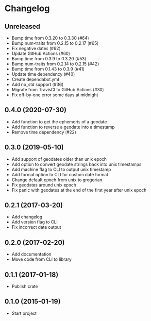 # Changelog

## Unreleased

- Bump time from 0.3.20 to 0.3.30 (#64)
- Bump num-traits from 0.2.15 to 0.2.17 (#65)
- Fix negative dates (#62)
- Update GitHub Actions (#60)
- Bump time from 0.3.9 to 0.3.20 (#53)
- Bump num-traits from 0.2.14 to 0.2.15 (#42)
- Bump time from 0.1.43 to 0.3.9 (#41)
- Update time dependency (#40)
- Create dependabot.yml
- Add no_std support (#36)
- Migrate from TravisCI to GitHub Actions (#30)
- Fix off-by-one error some days at midnight

## 0.4.0 (2020-07-30)

- Add function to get the ephemeris of a geodate
- Add function to reverse a geodate into a timestamp
- Remove time dependency (#22)

## 0.3.0 (2019-05-10)

- Add support of geodates older than unix epoch
- Add option to convert geodate strings back into unix timestamps
- Add machine flag to CLI to output unix timestamp
- Add format option to CLI for custom date format
- Change default epoch from unix to gregorian
- Fix geodates around unix epoch
- Fix panic with geodates at the end of the first year after unix epoch

## 0.2.1 (2017-03-20)

- Add changelog
- Add version flag to CLI
- Fix incorrect date output

## 0.2.0 (2017-02-20)

- Add documentation
- Move code from CLI to library

## 0.1.1 (2017-01-18)

- Publish crate

## 0.1.0 (2015-01-19)

- Start project
